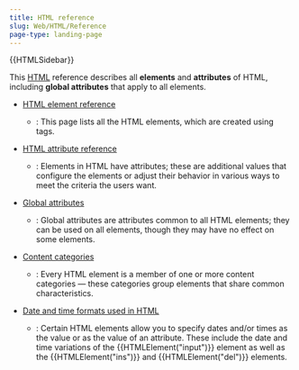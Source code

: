 ```yaml
---
title: HTML reference
slug: Web/HTML/Reference
page-type: landing-page
---
```


{{HTMLSidebar}}

This [HTML](/en-US/docs/Web/HTML) reference describes all **elements** and **attributes** of HTML, including **global attributes** that apply to all elements.































- [HTML element reference](/en-US/docs/Web/HTML/Element)










  - : This page lists all the HTML elements, which are created using tags.





- [HTML attribute reference](/en-US/docs/Web/HTML/Attributes)



  - : Elements in HTML have attributes; these are additional values that configure the elements or adjust their behavior in various ways to meet the criteria the users want.


- [Global attributes](/en-US/docs/Web/HTML/Global_attributes)

  - : Global attributes are attributes common to all HTML elements; they can be used on all elements, though they may have no effect on some elements.

- [Content categories](/en-US/docs/Web/HTML/Content_categories)

  - : Every HTML element is a member of one or more content categories — these categories group elements that share common characteristics.

- [Date and time formats used in HTML](/en-US/docs/Web/HTML/Date_and_time_formats)

  - : Certain HTML elements allow you to specify dates and/or times as the value or as the value of an attribute. These include the date and time variations of the {{HTMLElement("input")}} element as well as the {{HTMLElement("ins")}} and {{HTMLElement("del")}} elements.

